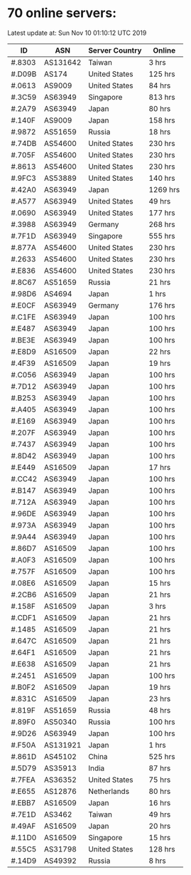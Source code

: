 # 70 online servers:

Latest update at: Sun Nov 10 01:10:12 UTC 2019

| ID | ASN | Server Country | Online |
| -- | --- | -------------- | ------ |
| #.8303 | AS131642 | Taiwan | 3 hrs |
| #.D09B | AS174 | United States | 125 hrs |
| #.0613 | AS9009 | United States | 84 hrs |
| #.3C59 | AS63949 | Singapore | 813 hrs |
| #.2A79 | AS63949 | Japan | 80 hrs |
| #.140F | AS9009 | Japan | 158 hrs |
| #.9872 | AS51659 | Russia | 18 hrs |
| #.74DB | AS54600 | United States | 230 hrs |
| #.705F | AS54600 | United States | 230 hrs |
| #.8613 | AS54600 | United States | 230 hrs |
| #.9FC3 | AS53889 | United States | 140 hrs |
| #.42A0 | AS63949 | Japan | 1269 hrs |
| #.A577 | AS63949 | United States | 49 hrs |
| #.0690 | AS63949 | United States | 177 hrs |
| #.3988 | AS63949 | Germany | 268 hrs |
| #.7F1D | AS63949 | Singapore | 555 hrs |
| #.877A | AS54600 | United States | 230 hrs |
| #.2633 | AS54600 | United States | 230 hrs |
| #.E836 | AS54600 | United States | 230 hrs |
| #.8C67 | AS51659 | Russia | 21 hrs |
| #.98D6 | AS4694 | Japan | 1 hrs |
| #.E0CF | AS63949 | Germany | 176 hrs |
| #.C1FE | AS63949 | Japan | 100 hrs |
| #.E487 | AS63949 | Japan | 100 hrs |
| #.BE3E | AS63949 | Japan | 100 hrs |
| #.E8D9 | AS16509 | Japan | 22 hrs |
| #.4F39 | AS16509 | Japan | 19 hrs |
| #.C056 | AS63949 | Japan | 100 hrs |
| #.7D12 | AS63949 | Japan | 100 hrs |
| #.B253 | AS63949 | Japan | 100 hrs |
| #.A405 | AS63949 | Japan | 100 hrs |
| #.E169 | AS63949 | Japan | 100 hrs |
| #.207F | AS63949 | Japan | 100 hrs |
| #.7437 | AS63949 | Japan | 100 hrs |
| #.8D42 | AS63949 | Japan | 100 hrs |
| #.E449 | AS16509 | Japan | 17 hrs |
| #.CC42 | AS63949 | Japan | 100 hrs |
| #.B147 | AS63949 | Japan | 100 hrs |
| #.712A | AS63949 | Japan | 100 hrs |
| #.96DE | AS63949 | Japan | 100 hrs |
| #.973A | AS63949 | Japan | 100 hrs |
| #.9A44 | AS63949 | Japan | 100 hrs |
| #.86D7 | AS16509 | Japan | 100 hrs |
| #.A0F3 | AS16509 | Japan | 100 hrs |
| #.757F | AS16509 | Japan | 100 hrs |
| #.08E6 | AS16509 | Japan | 15 hrs |
| #.2CB6 | AS16509 | Japan | 21 hrs |
| #.158F | AS16509 | Japan | 3 hrs |
| #.CDF1 | AS16509 | Japan | 21 hrs |
| #.1485 | AS16509 | Japan | 21 hrs |
| #.647C | AS16509 | Japan | 21 hrs |
| #.64F1 | AS16509 | Japan | 21 hrs |
| #.E638 | AS16509 | Japan | 21 hrs |
| #.2451 | AS16509 | Japan | 100 hrs |
| #.B0F2 | AS16509 | Japan | 19 hrs |
| #.831C | AS16509 | Japan | 23 hrs |
| #.819F | AS51659 | Russia | 48 hrs |
| #.89F0 | AS50340 | Russia | 100 hrs |
| #.9D26 | AS63949 | Japan | 100 hrs |
| #.F50A | AS131921 | Japan | 1 hrs |
| #.861D | AS45102 | China | 525 hrs |
| #.5D79 | AS35913 | India | 87 hrs |
| #.7FEA | AS36352 | United States | 75 hrs |
| #.E655 | AS12876 | Netherlands | 80 hrs |
| #.EBB7 | AS16509 | Japan | 16 hrs |
| #.7E1D | AS3462 | Taiwan | 49 hrs |
| #.49AF | AS16509 | Japan | 20 hrs |
| #.11D0 | AS16509 | Singapore | 15 hrs |
| #.55C5 | AS31798 | United States | 128 hrs |
| #.14D9 | AS49392 | Russia | 8 hrs |

